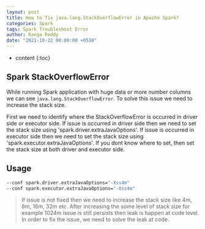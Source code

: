 ```yaml
---
layout: post
title: How to fix java.lang.StackOverflowError in Apache Spark?
categories: Spark
tags: Spark Troubleshoot Error
author: Ranga Reddy
date: "2021-10-22 00:00:00 +0530"
---
```


* content
{:toc}

## Spark StackOverflowError

While running Spark application with huge data or more number columns we can see `java.lang.StackOverflowError`. To solve this issue we need to increase the stack size.

First we need to identify where the StackOverflowError is occurred in driver side or executor side. If issue is occurred in driver side then we need to set the stack size using 'spark.driver.extraJavaOptions'. If issue is occurred in executor side then we need to set the stack size using 'spark.executor.extraJavaOptions'. If you dont know where to set, then set the stack size at both driver and executor side.

## Usage

```sh
--conf spark.driver.extraJavaOptions="-Xss4m"
--conf spark.executor.extraJavaOptions="-Xss4m"
```

> If issue is not fixed then we need to increase the stack size like 4m, 8m, 16m, 32m etc. After increasing the some level of stack size for example 1024m issue is still persists then leak is happen at code level. In order to fix the issue, we need to solve the leak at code.
